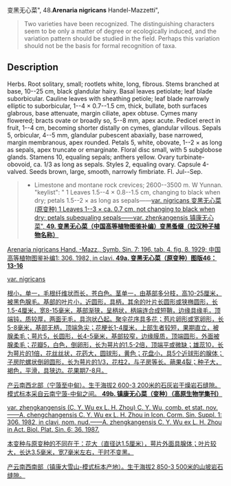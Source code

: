 变黑无心菜",
48.**Arenaria nigricans** Handel-Mazzetti",

> Two varieties have been recognized. The distinguishing characters seem to be only a matter of degree or ecologically induced, and the variation pattern should be studied in the field. Perhaps this variation should not be the basis for formal recognition of taxa.

## Description
Herbs. Root solitary, small; rootlets white, long, fibrous. Stems branched at base, 10--25 cm, black glandular hairy. Basal leaves petiolate; leaf blade suborbicular. Cauline leaves with sheathing petiole; leaf blade narrowly elliptic to suborbicular, 1--4 × 0.7--1.5 cm, thick, bullate, both surfaces glabrous, base attenuate, margin ciliate, apex obtuse. Cymes many flowered; bracts ovate or broadly so, 5--8 mm, apex acute. Pedicel erect in fruit, 1--4 cm, becoming shorter distally on cymes, glandular villous. Sepals 5, orbicular, 4--5 mm, glandular pubescent abaxially, base narrowed, margin membranous, apex rounded. Petals 5, white, obovate, 1--2 × as long as sepals, apex truncate or emarginate. Floral disc small, with 5 subglobose glands. Stamens 10, equaling sepals; anthers yellow. Ovary turbinate-obovoid, ca. 1/3 as long as sepals. Styles 2, equaling ovary. Capsule 4-valved. Seeds brown, large, smooth, narrowly fimbriate. Fl. Jul--Sep.

> * Limestone and montane rock crevices; 2600--3500 m. W Yunnan.
  "keylist": "
1 Leaves 1.5--4 × 0.8--1.5 cm, changing to black when dry; petals 1.5--2 × as long as sepals——<a href='/info/Arenaria nigricans var. nigricans?t=foc'>var. nigricans 变黑无心菜(原变种)
1 Leaves 1--3 × ca. 0.7 cm, not changing to black when dry; petals subequaling sepals——<a href='/info/Arenaria nigricans var. zhenkangensis?t=foc'>var. zhenkangensis 镇康无心菜",
**49. 变黑无心菜（中国高等植物图鉴补编）变黑蚤缀（拉汉种子植物名称）**

Arenaria nigricans Hand. -Mazz., Symb. Sin. 7: 196. tab. 4. fig. 8. 1929; 中国高等植物图鉴补编1: 306. 1982, in clavi.
**49a. 变黑无心菜（原变种）图版46：13-16**

var. nigricans

根小，单一，毛根纤维状而长，苍白色。茎单一，由基部多分枝，高10-25厘米，被黑色腺毛。基部的叶片小，近圆形，具柄，其余的叶片长圆形或狭椭圆形，长1.5-4厘米，宽8-15毫米，基部渐狭，呈柄状，柄端连合成短鞘，边缘具缘毛，顶端钝，质较厚，两面无毛，具泡状凸起。聚伞花序具多花；苞片卵形或宽卵形，长5-8毫米，基部无柄，顶端急尖；花梗长1-4厘米，上部生者较短，果期直立，被腺柔毛；萼片5，长圆形，长4-5毫米，基部较窄，边缘膜质，顶端圆形，外面被腺柔毛；花瓣5，白色，倒卵形，长为萼片的1.5-2倍，顶端平或微缺；雄蕊10，长为萼片的1倍，花丝丝状，花药大，圆球形，黄色；花盘小，具5个近球形的腺体；子房陀螺状倒卵圆形，长为萼片的1/3，花柱2，与子房等长。蒴果4裂；种子大，褐色，平滑，具狭边。花果期7-8月。

产云南西北部（宁蒗至中甸）。生于海拔2 600-3 200米的石灰岩干燥岩石缝隙。模式标本采自云南宁蒗-中甸之间。
**49b. 镇康无心菜（变种）（高原生物学集刊）**

var. zhengkangensis (C. Y. Wu ex L. H. Zhou) C. Y. Wu, comb. et stat. nov. ——A. chengchangensis C. Y. Wu ex L. H. Zhou in Icon. Corm. Sin. Suppl. 1: 306. 1982, in clavi, nom. nud.——A. zhengkangensis C. Y. Wu ex L. H. Zhou in Act. Biol. Plat. Sin. 6: 36. 1987.

本变种与原变种的不同在于：花大（直径达1.5厘米），萼片外面具腺体；叶片较大，长达3.5毫米，宽7毫米左右，干时不变黑。

产云南西南部（镇康大雪山-模式标本产地）。生于海拔2 850-3 500米的山坡岩石缝隙。
